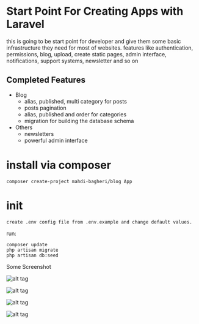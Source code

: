 Start Point For Creating Apps with Laravel
============
this is going to be start point for developer and give them some basic infrastructure they need for most of websites. features like authentication, permissions, blog, upload, create static pages, admin interface, notifications, support systems, newsletter and so on

## Completed Features
* Blog
    * alias, published, multi category for posts
    * posts pagination
    * alias, published and order for categories
    * migration for building the database schema
* Others
    * newsletters
    * powerful admin interface

# install via composer 
    composer create-project mahdi-bagheri/blog App


# init
    create .env config file from .env.example and change default values.
run:

    composer update
    php artisan migrate
    php artisan db:seed

Some Screenshot

![alt tag](https://cloud.githubusercontent.com/assets/3877538/12076259/fb221706-b1b8-11e5-992f-56b42f51b361.PNG)

![alt tag](https://cloud.githubusercontent.com/assets/3877538/12076260/01a0ee0e-b1b9-11e5-8e4b-0b50d675cfe5.PNG)

![alt tag](https://cloud.githubusercontent.com/assets/3877538/12076261/058278e4-b1b9-11e5-868c-9f06b311a7aa.PNG)

![alt tag](https://cloud.githubusercontent.com/assets/3877538/12076262/0a0c0cd6-b1b9-11e5-87a4-efa71c93cba6.PNG)

